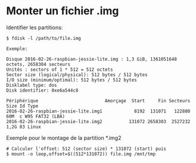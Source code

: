 # Monter un fichier .img

Identifier les partitions:

	$ fdisk -l /path/to/file.img

	Exemple:

	Disque 2016-02-26-raspbian-jessie-lite.img : 1,3 GiB, 1361051648 octets, 2658304 secteurs
	Unités : sectors of 1 * 512 = 512 octets
	Sector size (logical/physical): 512 bytes / 512 bytes
	I/O size (minimum/optimal): 512 bytes / 512 bytes
	Disklabel type: dos
	Disk identifier: 0xe6a544c8

	Périphérique                         Amorçage  Start     Fin Secteurs  Size Id Type
	2016-02-26-raspbian-jessie-lite.img1            8192  131071   122880   60M  c W95 FAT32 (LBA)
	2016-02-26-raspbian-jessie-lite.img2          131072 2658303  2527232  1,2G 83 Linux

Exemple pour le montage de la partition *.img2

	# Calculer l'offset: 512 (sector size) * 131072 (start) puis
	$ mount -o loop,offset=$((512*131072)) file.img /mnt/tmp


